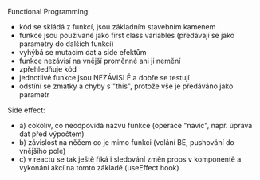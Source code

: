 Functional Programming:

- kód se skládá z funkcí, jsou základním stavebním kamenem
- funkce jsou používané jako first class variables (předávají se jako
  parametry do dalších funkcí)
- vyhýbá se mutacím dat a side efektům
- funkce nezávisí na vnější proměnné ani ji nemění
- zpřehledňuje kód
- jednotlivé funkce jsou NEZÁVISLÉ a dobře se testují
- odstíní se zmatky a chyby s "this", protože vše je předáváno jako parametr

Side effect:
- a) cokoliv, co neodpovídá  názvu funkce (operace "navíc", např. úprava dat před výpočtem)
- b) závislost na něčem co je mimo funkci (volání BE, pushování do vnějšího pole)
- c) v reactu se tak ještě říká i sledování změn props v komponentě a vykonání akcí na tomto základě (useEffect hook)
